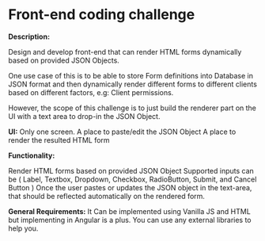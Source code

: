 # Front-end coding challenge

**Description:**

Design and develop front-end that can render HTML forms dynamically based on provided JSON Objects.

One use case of this is to be able to store Form definitions into Database in JSON format and then dynamically render different forms to different clients based on different factors, e.g: Client permissions.

However, the scope of this challenge is to just build the renderer part on the UI with a text area to drop-in the JSON Object.


**UI:**
Only one screen.
A place to paste/edit the JSON Object
A place to render the resulted HTML form

**Functionality:**

Render HTML forms based on provided JSON Object
Supported inputs can be ( Label, Textbox, Dropdown, Checkbox, RadioButton, Submit, and Cancel Button  )
Once the user pastes or updates the JSON object in the text-area, that should be reflected automatically on the rendered form.

**General Requirements:**
It Can be implemented using Vanilla JS and HTML but implementing in Angular is a plus.
You can use any external libraries to help you.

